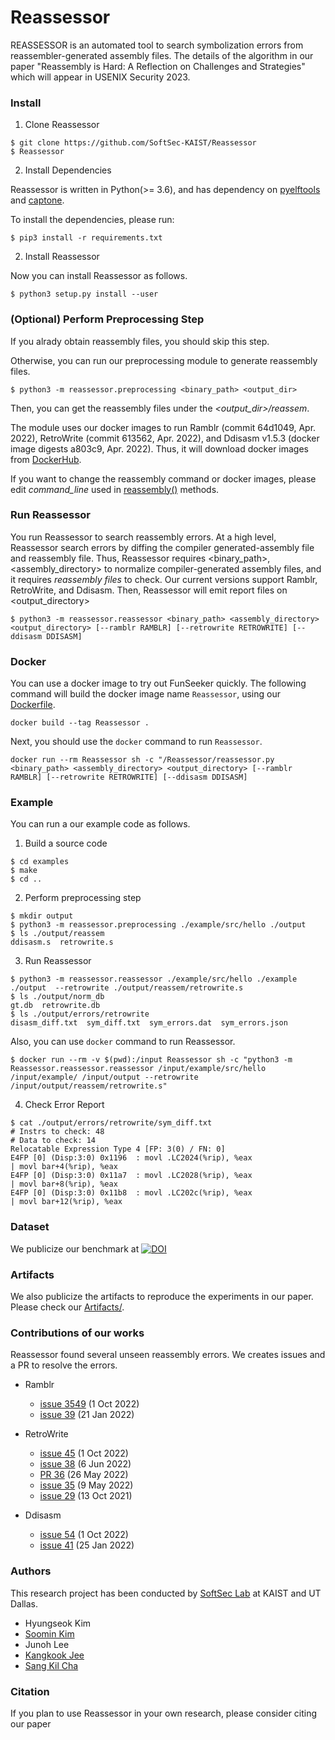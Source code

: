 # Reassessor

REASSESSOR is an automated tool to search symbolization errors from
reassembler-generated assembly files. The details of the algorithm in our
paper "Reassembly is Hard: A Reflection on Challenges and Strategies" which
will appear in USENIX Security 2023.

### Install

1. Clone Reassessor
```
$ git clone https://github.com/SoftSec-KAIST/Reassessor
$ Reassessor
```

2. Install Dependencies

Reassessor is written in Python(>= 3.6), and has dependency on
[pyelftools](https://github.com/eliben/pyelftools.git) and
[captone](https://pypi.org/project/capstone/).

To install the dependencies, please run:
```
$ pip3 install -r requirements.txt
```

2. Install Reassessor

Now you can install Reassessor as follows.
```
$ python3 setup.py install --user
```


### (Optional) Perform Preprocessing Step

If you alrady obtain reassembly files, you should skip this step.

Otherwise, you can run our preprocessing module to generate reassembly files.
```
$ python3 -m reassessor.preprocessing <binary_path> <output_dir>
```
Then, you can get the reassembly files under the <em><output\_dir>/reassem</em>.


The module uses our docker images to run Ramblr (commit 64d1049, Apr. 2022),
RetroWrite (commit 613562, Apr. 2022), and Ddisasm v1.5.3 (docker image digests
a803c9, Apr. 2022).
Thus, it will download docker images from [DockerHub](https://hub.docker.com).

If you want to change the reassembly command or docker images,
please edit <em>command\_line</em> used in
[reassembly()](https://github.com/SoftSec-KAIST/Reassessor/blob/main/reassessor/preprocessing.py) methods.


### Run Reassessor

You run Reassessor to search reassembly errors.
At a high level, Reassessor search errors by diffing the compiler generated-assembly file and reassembly file.
Thus, Reassessor requires <binary\_path>, <assembly\_directory> to normalize compiler-generated assembly files,
and it requires <em>reassembly files</em> to check.
Our current versions support Ramblr, RetroWrite, and Ddisasm.
Then, Reassessor will emit report files on <output\_directory>
```
$ python3 -m reassessor.reassessor <binary_path> <assembly_directory> <output_directory> [--ramblr RAMBLR] [--retrowrite RETROWRITE] [--ddisasm DDISASM]
```

### Docker
You can use a docker image to try out FunSeeker quickly.
The following command will build the docker image name `Reassessor`,
using our [Dockerfile](https://github.com/SoftSec-KAIST/Reassessor/blob/main/Dockerfile).
```
docker build --tag Reassessor .
```

Next, you should use the `docker` command to run `Reassessor`.

```
docker run --rm Reassessor sh -c "/Reassessor/reassessor.py <binary_path> <assembly_directory> <output_directory> [--ramblr RAMBLR] [--retrowrite RETROWRITE] [--ddisasm DDISASM]
```

### Example

You can run a our example code as follows.

1. Build a source code
```
$ cd examples
$ make
$ cd ..
```

2. Perform preprocessing step
```
$ mkdir output
$ python3 -m reassessor.preprocessing ./example/src/hello ./output
$ ls ./output/reassem
ddisasm.s  retrowrite.s
```

3. Run Reassessor
```
$ python3 -m reassessor.reassessor ./example/src/hello ./example ./output  --retrowrite ./output/reassem/retrowrite.s
$ ls ./output/norm_db
gt.db  retrowrite.db
$ ls ./output/errors/retrowrite
disasm_diff.txt  sym_diff.txt  sym_errors.dat  sym_errors.json
```

Also, you can use `docker` command to run Reassessor.
```
$ docker run --rm -v $(pwd):/input Reassessor sh -c "python3 -m Reassessor.reassessor.reassessor /input/example/src/hello /input/example/ /input/output --retrowrite /input/output/reassem/retrowrite.s"
```


4. Check Error Report
```
$ cat ./output/errors/retrowrite/sym_diff.txt
# Instrs to check: 48
# Data to check: 14
Relocatable Expression Type 4 [FP: 3(0) / FN: 0]
E4FP [0] (Disp:3:0) 0x1196  : movl .LC2024(%rip), %eax                  | movl bar+4(%rip), %eax
E4FP [0] (Disp:3:0) 0x11a7  : movl .LC2028(%rip), %eax                  | movl bar+8(%rip), %eax
E4FP [0] (Disp:3:0) 0x11b8  : movl .LC202c(%rip), %eax                  | movl bar+12(%rip), %eax
```

### Dataset
We publicize our benchmark at [![DOI](https://zenodo.org/badge/DOI/10.5281/zenodo.7178116.svg)](https://doi.org/10.5281/zenodo.7178116)


### Artifacts

We also publicize the artifacts to reproduce the experiments in our paper.
Please check our [Artifacts/](https://github.com/SoftSec-KAIST/Reassessor/tree/main/artifact).

### Contributions of our works

Reassessor found several unseen reassembly errors.
We creates issues and a PR to resolve the errors.

- Ramblr
    - [issue 3549](https://github.com/angr/angr/issues/3549) (1 Oct 2022)
    - [issue 39](https://github.com/angr/patcherex/issues/39) (21 Jan 2022)

- RetroWrite
    - [issue 45](https://github.com/HexHive/retrowrite/issues/45) (1 Oct 2022)
    - [issue 38](https://github.com/HexHive/retrowrite/issues/38) (6 Jun 2022)
    - [PR 36](https://github.com/HexHive/retrowrite/pull/36) (26 May 2022)
    - [issue 35](https://github.com/HexHive/retrowrite/issues/35) (9 May 2022)
    - [issue 29](https://github.com/HexHive/retrowrite/issues/29) (13 Oct 2021)

- Ddisasm
    - [issue 54](https://github.com/GrammaTech/ddisasm/issues/54) (1 Oct 2022)
    - [issue 41](https://github.com/GrammaTech/ddisasm/issues/41) (25 Jan 2022)


### Authors

This research project has been conducted by [SoftSec Lab](https://softsec.kais.ac.kr)
at KAIST and UT Dallas.
- Hyungseok Kim
- [Soomin Kim](https://softsec.kaist.ac.kr/~soomink/)
- Junoh Lee
- [Kangkook Jee](https://kangkookjee.io)
- [Sang Kil Cha](https://softsec.kaist.ac.kr/~sangkilc/)

### Citation

If you plan to use Reassessor in your own research, please consider citing our
paper
